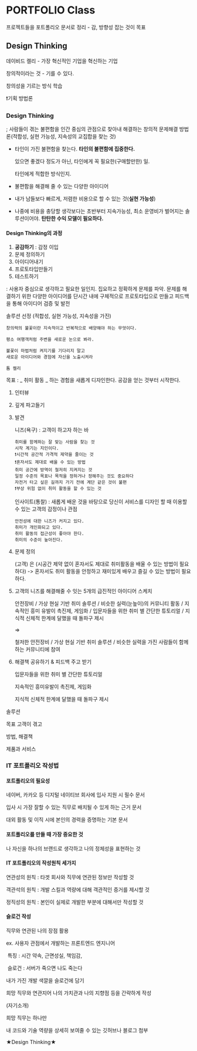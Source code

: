 # PORTFOLIO Class

프로젝트들을 포트폴리오 문서로 정리 - 감, 방향성 잡는 것이 목표



## Design Thinking

데이비드 켈리 - 가장 혁신적인 기업을 혁신하는 기업

창의적이라는 것 - 기를 수 있다.

창의성을 기르는 방식 학습

❗️기획 방법론



### Design Thinking

; 사람들이 겪는 불편함을 인간 중심의 관점으로 찾아내 해결하는 창의적 문제해결 방법론(적합성, 실현 가능성, 지속성의 교집합을 찾는 것)

- 타인이 가진 불편함을 찾는다. **타인의 불편함에 집중한다.**

  있으면 좋겠다 정도가 아닌, 타인에게 꼭 필요한(구매할만한) 일.

  타인에게 적합한 방식인지.

- 불편함을 해결해 줄 수 있는 다양한 아이디어

- 내가 남들보다 빠르게, 저렴한 비용으로 할 수 있는 것(**실현 가능성**)

- 나중에 비용을 충당할 생각보다는 초반부터 지속가능성, 최소 운영비가 벌어지는 솔루션이어야. **탄탄한 수익 모델이 필요하다.**



#### Design Thinking의 과정

1. **공감하기** : 감정 이입
2. 문제 정의하기
3. 아이디어내기
4. 프로토타입만들기
5. 테스트하기

: 사용자 중심으로 생각하고 필요한 일인지. 집요하고 정확하게 문제를 파악. 문제를 해결하기 위한 다양한 아이디어를 단시간 내에 구체적으로 프로토타입으로 만들고 피드백을 통해 아이디어 검증 및 발전

솔루션 선정 (적합성, 실현 가능성, 지속성을 가진) 

```
창의력의 불꽃이란 지속적이고 반복적으로 배양해야 하는 무엇이다.

평소 여행객처럼 주변을 새로운 눈으로 봐라.

불꽃이 마법처럼 켜지기를 기다리지 말고
새로운 아이디어와 경험에 자신을 노출시켜라

톰 켈리
```





목표 : _ 취미 활동 _ 하는 경험을 새롭게 디자인한다. 공감을 얻는 것부터 시작한다.

1. 인터뷰

2. 깊게 파고들기

3. 발견

   니즈(욕구) : 고객이 하고자 하는 바

   ```
   취미를 함께하는 잘 맞는 사람을 찾는 것
   시작 계기는 지인이다.
   ❗️시간적 공간적 가격적 제약을 줄이는 것
   ❗️혼자서도 제대로 배울 수 있는 방법
   취미 공간에 방역이 철저히 지켜지는 것
   일정 수준의 목표나 목적을 정하거나 정해주는 것도 중요하다
   자전거 타고 싶은 길까지 가기 전에 계단 같은 것이 불편
   ❗️부상 위험 없이 취미 활동을 할 수 있는 것
   ```

   

   인사이트(통찰) : 새롭게 배운 것을 바탕으로 당신이 서비스를 디자인 할 때 이용할 수 있는 고객의 감정이나 관점

   ```
   안전성에 대한 니즈가 커지고 있다.
   취미가 개인화되고 있다.
   취미 활동의 접근성이 좋아야 한다.
   취미의 수준이 높아진다.
   ```

   

4. 문제 정의

   (고객) 은 (시공간 제약 없이 혼자서도 제대로 취미활동을 배울 수 있는 방법이 필요하다) -> 혼자서도 취미 활동을 안정하고 재미있게 배우고 즐길 수 있는 방법이 필요하다.

5. 고객의 니즈를 해결해줄 수 잇는 5개의 급진적인 아이디어 스케치

   안전장비 / 가상 현실 기반 취미 솔루션 / 비슷한 실력(눈높이)의 커뮤니티 활동 / 지속적인 흥미 유발이 촉진제, 게임화 / 입문자들을 위한 취미 별 간단한 튜토리얼 / 지식적 신체적 한계에 달했을 때 돌파구 제시

   => 

   철저한 안전장비 / 가상 현실 기반 취미 솔루션 / 비슷한 실력을 가진 사람들이 함께하는 커뮤니티에 참여

6. 해결책 공유하기 & 피드백 주고 받기

   입문자들을 위한 취미 별 간단한 튜토리얼

   지속적인 흥미유발이 촉진제, 게임화

   지식적 신체적 한계에 달했을 때 돌파구 제시



솔루션

목표 고객이 겪고 

방법, 해결책



제품과 서비스







### IT 포트폴리오 작성법



#### 포트폴리오의 필요성

네이버, 카카오 등 디지털 네이티브 회사에 입사 지원 시 필수 문서

입사 시 가장 잘할 수 있는 직무로 배치될 수 있게 하는 근거 문서

대외 활동 및 이직 시에 본인의 경력을 증명하는 기본 문서



#### 포트폴리오를 만들 때 가장 중요한 것

나 자신을 하나의 브랜드로 생각하고 나의 정체성을 표현하는 것



#### IT 포트폴리오의 작성원칙 세가지

연관성의 원칙 : 타겟 회사와 직무에 연관된 정보만 작성할 것

객관석의 원칙 : 개발 스킬과 역량에 대해 객관적인 증거를 제시할 것

정직성의 원칙 : 본인이 실제로 개발한 부분에 대해서만 작성할 것



#### 슬로건 작성

직무와 연관된 나의 장점 활용

ex. 사용자 관점에서 개발하는 프론트엔드 엔지니어

​     특징 : 시간 약속, 근면성실, 책임감, 

​     슬로건 : 서버가 죽으면 나도 죽는다

내가 가진 개발 색깔을 슬로건에 담기



희망 직무와 연관지어 나의 가치관과 나의 지향점 등을 간략하게 작성

(자기소개)

희망 직무는 하나만

내 코드와 기술 역량을 상세히 보여줄 수 있는 깃허브나 블로그 첨부



★Design Thinking★

















































































